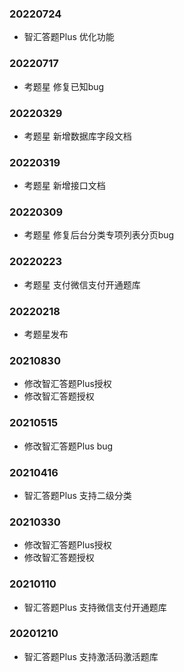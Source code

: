 ### 20220724
+ 智汇答题Plus 优化功能

### 20220717
+ 考题星 修复已知bug

### 20220329
+ 考题星 新增数据库字段文档

### 20220319
+ 考题星 新增接口文档

### 20220309
+ 考题星 修复后台分类专项列表分页bug

### 20220223
+ 考题星 支付微信支付开通题库

### 20220218
+ 考题星发布

### 20210830
+ 修改智汇答题Plus授权
+ 修改智汇答题授权

### 20210515
+ 修改智汇答题Plus bug

### 20210416
+ 智汇答题Plus 支持二级分类

### 20210330
+ 修改智汇答题Plus授权
+ 修改智汇答题授权

### 20210110
+ 智汇答题Plus 支持微信支付开通题库

### 20201210
+ 智汇答题Plus 支持激活码激活题库
